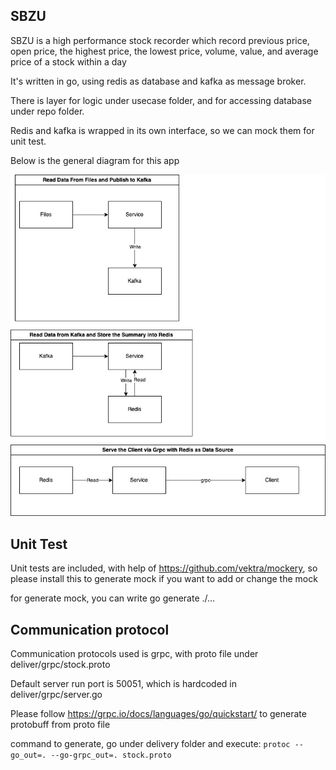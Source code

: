 ## SBZU

SBZU is a high performance stock recorder which record previous price, open price, the highest price, the lowest price, volume, value, and average price of a stock within a day

It's written in go, using redis as database and kafka as message broker.

There is layer for logic under usecase folder, and for accessing database under repo folder.

Redis and kafka is wrapped in its own interface, so we can mock them for unit test.

Below is the general diagram for this app

![alt text](sbzu.jpg)


## Unit Test

Unit tests are included, with help of https://github.com/vektra/mockery, so please install this to generate mock if you want to add or change the mock

for generate mock, you can write go generate ./...


## Communication protocol

Communication protocols used is grpc, with proto file under deliver/grpc/stock.proto

Default server run port is 50051, which is hardcoded in deliver/grpc/server.go

Please follow https://grpc.io/docs/languages/go/quickstart/ to generate protobuff from proto file

command to generate, go under delivery folder and execute:
`protoc --go_out=. --go-grpc_out=. stock.proto`
